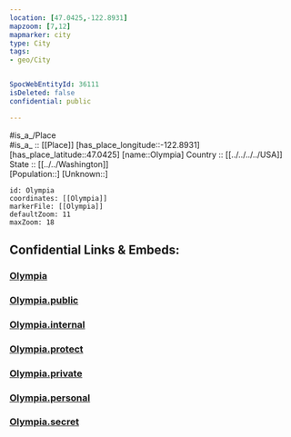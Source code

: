 ```yaml
---
location: [47.0425,-122.8931] 
mapzoom: [7,12] 
mapmarker: city 
type: City
tags:
- geo/City


SpocWebEntityId: 36111
isDeleted: false
confidential: public

---
```

#is_a_/Place  
#is_a_ :: [[Place]] 
[has_place_longitude::-122.8931] 
[has_place_latitude::47.0425] 
[name::Olympia] 
Country :: [[../../../../USA]]  
State :: [[../../Washington]]  
[Population::] 
[Unknown::] 


```leaflet
id: Olympia
coordinates: [[Olympia]] 
markerFile: [[Olympia]] 
defaultZoom: 11 
maxZoom: 18
```


## Confidential Links & Embeds: 

### [Olympia](/_Standards/Earth/Continent/America~North/USA/USA~Pacific/Washington/counties~Washington/Thurston,County/cities~Thurston/Olympia.md) 

### [Olympia.public](/_public/Earth/Continent/America~North/USA/USA~Pacific/Washington/counties~Washington/Thurston,County/cities~Thurston/Olympia.public.md) 

### [Olympia.internal](/_internal/Earth/Continent/America~North/USA/USA~Pacific/Washington/counties~Washington/Thurston,County/cities~Thurston/Olympia.internal.md) 

### [Olympia.protect](/_protect/Earth/Continent/America~North/USA/USA~Pacific/Washington/counties~Washington/Thurston,County/cities~Thurston/Olympia.protect.md) 

### [Olympia.private](/_private/Earth/Continent/America~North/USA/USA~Pacific/Washington/counties~Washington/Thurston,County/cities~Thurston/Olympia.private.md) 

### [Olympia.personal](/_personal/Earth/Continent/America~North/USA/USA~Pacific/Washington/counties~Washington/Thurston,County/cities~Thurston/Olympia.personal.md) 

### [Olympia.secret](/_secret/Earth/Continent/America~North/USA/USA~Pacific/Washington/counties~Washington/Thurston,County/cities~Thurston/Olympia.secret.md)

